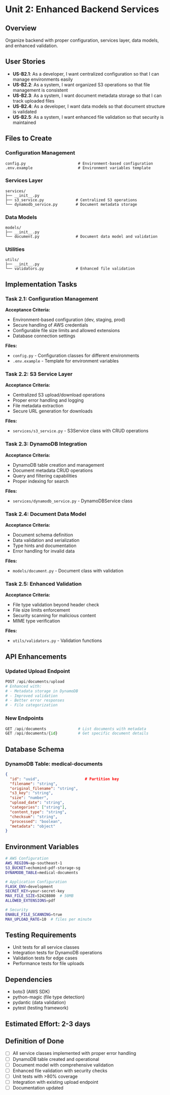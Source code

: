# Unit 2: Enhanced Backend Services

## Overview
Organize backend with proper configuration, services layer, data models, and enhanced validation.

## User Stories
- **US-B2.1**: As a developer, I want centralized configuration so that I can manage environments easily
- **US-B2.2**: As a system, I want organized S3 operations so that file management is consistent
- **US-B2.3**: As a system, I want document metadata storage so that I can track uploaded files
- **US-B2.4**: As a developer, I want data models so that document structure is validated
- **US-B2.5**: As a system, I want enhanced file validation so that security is maintained

## Files to Create

### Configuration Management
```
config.py                       # Environment-based configuration
.env.example                    # Environment variables template
```

### Services Layer
```
services/
├── __init__.py
├── s3_service.py              # Centralized S3 operations
└── dynamodb_service.py        # Document metadata storage
```

### Data Models
```
models/
├── __init__.py
└── document.py                # Document data model and validation
```

### Utilities
```
utils/
├── __init__.py
└── validators.py              # Enhanced file validation
```

## Implementation Tasks

### Task 2.1: Configuration Management
**Acceptance Criteria:**
- Environment-based configuration (dev, staging, prod)
- Secure handling of AWS credentials
- Configurable file size limits and allowed extensions
- Database connection settings

**Files:**
- `config.py` - Configuration classes for different environments
- `.env.example` - Template for environment variables

### Task 2.2: S3 Service Layer
**Acceptance Criteria:**
- Centralized S3 upload/download operations
- Proper error handling and logging
- File metadata extraction
- Secure URL generation for downloads

**Files:**
- `services/s3_service.py` - S3Service class with CRUD operations

### Task 2.3: DynamoDB Integration
**Acceptance Criteria:**
- DynamoDB table creation and management
- Document metadata CRUD operations
- Query and filtering capabilities
- Proper indexing for search

**Files:**
- `services/dynamodb_service.py` - DynamoDBService class

### Task 2.4: Document Data Model
**Acceptance Criteria:**
- Document schema definition
- Data validation and serialization
- Type hints and documentation
- Error handling for invalid data

**Files:**
- `models/document.py` - Document class with validation

### Task 2.5: Enhanced Validation
**Acceptance Criteria:**
- File type validation beyond header check
- File size limits enforcement
- Security scanning for malicious content
- MIME type verification

**Files:**
- `utils/validators.py` - Validation functions

## API Enhancements

### Updated Upload Endpoint
```python
POST /api/documents/upload
# Enhanced with:
# - Metadata storage in DynamoDB
# - Improved validation
# - Better error responses
# - File categorization
```

### New Endpoints
```python
GET /api/documents              # List documents with metadata
GET /api/documents/{id}         # Get specific document details
```

## Database Schema

### DynamoDB Table: medical-documents
```json
{
  "id": "uuid",                    # Partition key
  "filename": "string",
  "original_filename": "string",
  "s3_key": "string",
  "size": "number",
  "upload_date": "string",
  "categories": ["string"],
  "content_type": "string",
  "checksum": "string",
  "processed": "boolean",
  "metadata": "object"
}
```

## Environment Variables
```bash
# AWS Configuration
AWS_REGION=ap-southeast-1
S3_BUCKET=echomind-pdf-storage-sg
DYNAMODB_TABLE=medical-documents

# Application Configuration
FLASK_ENV=development
SECRET_KEY=your-secret-key
MAX_FILE_SIZE=52428800  # 50MB
ALLOWED_EXTENSIONS=pdf

# Security
ENABLE_FILE_SCANNING=true
MAX_UPLOAD_RATE=10  # files per minute
```

## Testing Requirements
- Unit tests for all service classes
- Integration tests for DynamoDB operations
- Validation tests for edge cases
- Performance tests for file uploads

## Dependencies
- boto3 (AWS SDK)
- python-magic (file type detection)
- pydantic (data validation)
- pytest (testing framework)

## Estimated Effort: 2-3 days

## Definition of Done
- [ ] All service classes implemented with proper error handling
- [ ] DynamoDB table created and operational
- [ ] Document model with comprehensive validation
- [ ] Enhanced file validation with security checks
- [ ] Unit tests with >80% coverage
- [ ] Integration with existing upload endpoint
- [ ] Documentation updated